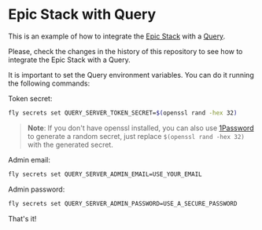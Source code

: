 # Epic Stack with Query

This is an example of how to integrate the [Epic Stack](https://github.com/epicweb-dev/epic-stack) with a [Query](https://github.com/gc-victor/query).

Please, check the changes in the history of this repository to see how to integrate the Epic Stack with a Query.

It is important to set the Query environment variables. You can do it running the following commands:

Token secret:

```sh
fly secrets set QUERY_SERVER_TOKEN_SECRET=$(openssl rand -hex 32)
```

> **Note**: If you don't have openssl installed, you can also use
> [1Password](https://1password.com/password-generator) to generate a random
> secret, just replace `$(openssl rand -hex 32)` with the generated secret.

Admin email:

```sh
fly secrets set QUERY_SERVER_ADMIN_EMAIL=USE_YOUR_EMAIL
```

Admin password:

```sh
fly secrets set QUERY_SERVER_ADMIN_PASSWORD=USE_A_SECURE_PASSWORD
```

That's it!
